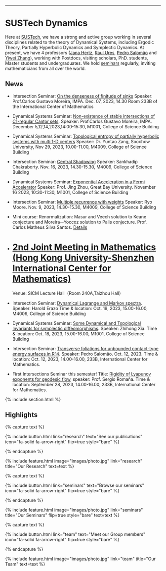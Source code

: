 ---

# SUSTech Dynamics

Here at [SUSTech](https://www.sustech.edu.cn/), we have a strong and active group working in several disciplines related to the theory of Dynamical Systems, including Ergodic Theory, Partially Hyperbolic Dynamics and Symplectic Dynamics. At present, we have 4 professors ([Jana Hertz](https://dynsustech.github.io/members/Jana-Hertz.html), [Raul Ures](https://dynsustech.github.io/members/Raul-Ures.html), [Pedro Salomão](https://dynsustech.github.io/members/Pedro-Salomao.html) and [Yiwei Zhang](https://dynsustech.github.io/members/Raul-Ures.html)), working with Postdocs, visiting scholars, PhD. students, Master students and undergraduates. We hold [seminars](https://dynsustech.github.io/seminars/) regularly, inviting mathematicians from all over the world.

## News

- Intersection Seminar: [On the denseness of finitude of sinks](https://dynsustech.github.io/seminars/20231207/) Speaker: Prof.Carlos Gustavo Moreira, IMPA. Dec. 07, 2023, 14.30 Room 233B of the International Center of Mathematics

- Dynamical Systems Seminar: [Non-existence of stable intersections of C1-regular Cantor sets](https://dynsustech.github.io/seminars/20231205/). Speaker: Prof.Carlos Gustavo Moreira, IMPA. December 5,12,14,2023,14:00-15:30, M1001, College of Science Building
  
- Dynamical Systems Seminar: [Topological entropy of partially hyperbolic systems with multi 1-D centers](https://dynsustech.github.io/seminars/20231129/) Speaker: Dr. Yuntao Zang, Soochow University, Nov 29, 2023, 10.00-11.00, M4009, College of Science Building

- Intersection Seminar: [Central Shadowing](https://dynsustech.github.io/seminars/20231116-2/) Speaker: Sankhadip Chakraborty. Nov. 16, 2023, 14.30-15.30, M4009, College of Science Building


- Dynamical Systems Seminar: [Exponential Acceleration in a Fermi Accelerator](https://dynsustech.github.io/seminars/20231116-1/) Speaker: Prof. Jing Zhou, Great Bay University. November 16 2023, 10:30-11:30, M1001, College of Science Building

- Intersection Seminar: [Multiple recurrence with weights](https://dynsustech.github.io/seminars/20231109/) Speaker: Ryo Moore. Nov. 9, 2023, 14.30-15.30, M4009, College of Science Building

- Mini course: Renormalization: Masur and Veech solution to Keane conjecture and Moreira--Yoccoz solution to Palis conjecture. Prof. Carlos Matheus Silva Santos. [Details](https://dynsustech.github.io/minicourse/renormalization)


- # [2nd Joint Meeting in Mathematics (Hong Kong University-Shenzhen International Center for Mathematics)](https://dynsustech.github.io/seminars/2ndjointmeeting/)
  Venue: SICM Lecture Hall（Room 240A,Taizhou Hall）

- Intersection Seminar: [Dynamical Lagrange and Markov spectra](https://dynsustech.github.io/seminars/20231019/). Speaker: Harold Erazo
Time & location: Oct. 19, 2023, 15.00-16.00, M4009, College of Science Building

- Dynamical Systems Seminar: [Some Dynamical and Topological Invariants for symplectic diffeomorphisms](https://dynsustech.github.io/seminars/20231018/). Speaker: Zhihong Xia. Time & location: Oct. 18, 2023, 15.00-16.00, M1001, College of Science Building

- Intersection Seminar: [Transverse foliations for unbounded contact-type energy surfaces in R^4](https://dynsustech.github.io/seminars/20231012/). Speaker: Pedro Salomão. Oct. 12, 2023. Time & location: Oct. 12, 2023, 14.00-16.00, 233B, International Center for Mathematics.
  
- First Intersections Seminar this semester! Title: [Rigidity of Lyapunov exponents for geodesic flow](https://dynsustech.github.io/seminars/20230928/), speaker: Prof. Sergio Romaña. Time & location: September 28, 2023, 14.00-16.00, 233B, International Center for Mathematics.


{% include section.html %}

## Highlights

{% capture text %}


{%
  include button.html
  link="research"
  text="See our publications"
  icon="fa-solid fa-arrow-right"
  flip=true
  style="bare"
%}

{% endcapture %}

{%
  include feature.html
  image="images/photo.jpg"
  link="research"
  title="Our Research"
  text=text
%}

{% capture text %}



{%
  include button.html
  link="seminars"
  text="Browse our seminars"
  icon="fa-solid fa-arrow-right"
  flip=true
  style="bare"
%}

{% endcapture %}

{%
  include feature.html
  image="images/photo.jpg"
  link="seminars"
  title="Our Seminars"
  flip=true
  style="bare"
  text=text
%}

{% capture text %}


{%
  include button.html
  link="team"
  text="Meet our Group members"
  icon="fa-solid fa-arrow-right"
  flip=true
  style="bare"
%}

{% endcapture %}

{%
  include feature.html
  image="images/photo.jpg"
  link="team"
  title="Our Team"
  text=text
%}
